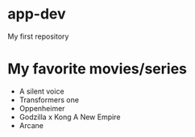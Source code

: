 # app-dev
My first repository


# **My favorite movies/series**
- A silent voice
- Transformers one
- Oppenheimer
- Godzilla x Kong A New Empire
- Arcane

